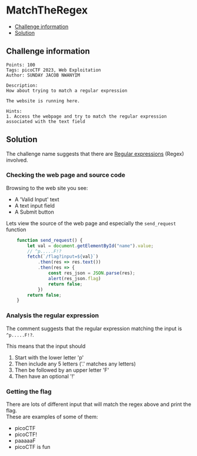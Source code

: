 # MatchTheRegex

- [Challenge information](MatchTheRegex.md#challenge-information)
- [Solution](MatchTheRegex.md#solution)

## Challenge information
```
Points: 100
Tags: picoCTF 2023, Web Exploitation
Author: SUNDAY JACOB NWANYIM

Description:
How about trying to match a regular expression

The website is running here.

Hints:
1. Access the webpage and try to match the regular expression associated with the text field
```

## Solution

The challenge name suggests that there are [Regular expressions](https://en.wikipedia.org/wiki/Regular_expression) (Regex) involved.

### Checking the web page and source code

Browsing to the web site you see:
 * A 'Valid Input' text
 * A text input field
 * A Submit button

Lets view the source of the web page and especially the `send_request` function
```javascript
	function send_request() {
		let val = document.getElementById("name").value;
		// ^p.....F!?
		fetch(`/flag?input=${val}`)
			.then(res => res.text())
			.then(res => {
				const res_json = JSON.parse(res);
				alert(res_json.flag)
				return false;
			})
		return false;
	}
```

### Analysis the regular expression

The comment suggests that the regular expression matching the input is `^p.....F!?`.

This means that the input should
1. Start with the lower letter 'p'
2. Then include any 5 letters ('.' matches any letters)
3. Then be followed by an upper letter 'F'
4. Then have an optional '!'

### Getting the flag

There are lots of different input that will match the regex above and print the flag.  
These are examples of some of them:
 * picoCTF
 * picoCTF!
 * paaaaaF
 * picoCTF is fun
